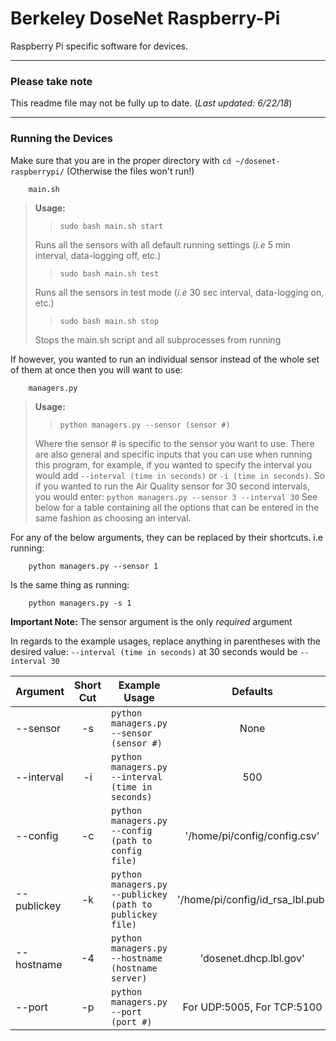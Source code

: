 # Berkeley DoseNet Raspberry-Pi 
Raspberry Pi specific software for devices.
___
### Please take note
This readme file may not be fully up to date. (*Last updated: 6/22/18*)
___
### Running the Devices
Make sure that you are in the proper directory with `cd ~/dosenet-raspberrypi/` (Otherwise the files won't run!)

		main.sh
> **Usage:**
>> `sudo bash main.sh start`
> 
> Runs all the sensors with all default running settings (*i.e* 5 min interval, data-logging off, etc.)
>
>> `sudo bash main.sh test`
>
> Runs all the sensors in test mode (*i.e* 30 sec interval, data-logging on, etc.)
>
>> `sudo bash main.sh stop`
>
> Stops the main.sh script and all subprocesses from running

If however, you wanted to run an individual sensor instead of the whole set of them at once then you will want to use:

		managers.py
> **Usage:**
>> `python managers.py --sensor (sensor #)`
> 
> Where the sensor # is specific to the sensor you want to use. There are also general and specific inputs that you can use when running this program, 
> for example, if you wanted to specify the interval you would add `--interval (time in seconds)` or `-i (time in seconds)`. So if you wanted to run
> the Air Quality sensor for 30 second intervals, you would enter: `python managers.py --sensor 3 --interval 30` See below for a table containing all the 
> options that can be entered in the same fashion as choosing an interval. 
> 

For any of the below arguments, they can be replaced by their shortcuts. i.e running:
	
		python managers.py --sensor 1
		
Is the same thing as running:
		
		python managers.py -s 1
		
**Important Note:** The sensor argument is the only *required* argument

In regards to the example usages, replace anything in parentheses with the desired value: `--interval (time in seconds)` at 30 seconds would be `--interval 30`

| Argument | Short Cut | Example Usage | Defaults |
|----------|:---------:|---------------|:--------:|
|--sensor|-s|`python managers.py --sensor (sensor #)`|None|
|--interval|-i|`python managers.py --interval (time in seconds)`|500|
|--config|-c|`python managers.py --config (path to config file)`|'/home/pi/config/config.csv'|
|--publickey|-k|`python managers.py --publickey (path to publickey file)`|'/home/pi/config/id\_rsa_lbl.pub'|
|--hostname|-4|`python managers.py --hostname (hostname server)`|'dosenet.dhcp.lbl.gov'|
|--port|-p|`python managers.py --port (port #)`|For UDP:5005, For TCP:5100|